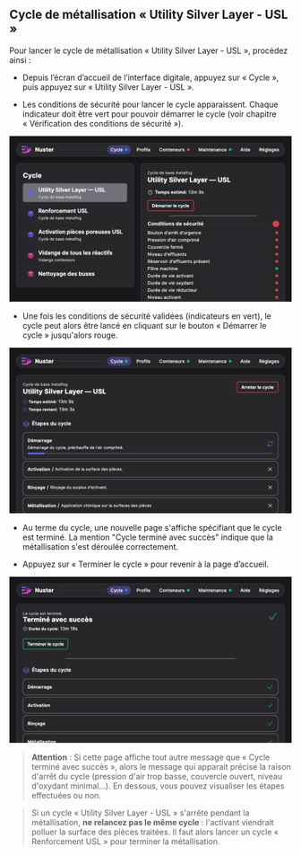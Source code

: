 ## Cycle de métallisation « Utility Silver Layer - USL »

Pour lancer le cycle de métallisation « Utility Silver Layer - USL », procédez ainsi :

 - Depuis l’écran d’accueil de l’interface digitale, appuyez sur « Cycle », puis appuyez sur « Utility Silver Layer - USL ».

 -  Les conditions de sécurité pour lancer le cycle apparaissent. Chaque indicateur doit être vert pour pouvoir démarrer le cycle (voir chapitre « Vérification des conditions de sécurité »).

![Menu Utility Silver Layer - USL](menu_USL.png)

 - Une fois les conditions de sécurité validées (indicateurs en vert), le cycle peut alors être lancé en cliquant sur le bouton « Démarrer le cycle » jusqu'alors rouge.

![Affichage Cycle USL en cours](cycleUSLencours.png)

 - Au terme du cycle, une nouvelle page s'affiche spécifiant que le cycle est terminé. La mention "Cycle terminé avec succès" indique que la métallisation s'est déroulée correctement.

 - Appuyez sur « Terminer le cycle » pour revenir à la page d’accueil.

![Affichage de fin de cycle normal](cycletermineavecsucces.png)

 >**Attention** : Si cette page affiche tout autre message que « Cycle terminé avec succès », alors le message qui apparait précise la raison d'arrêt du cycle (pression d'air trop basse, couvercle ouvert, niveau d'oxydant minimal...). En dessous, vous pouvez visualiser les étapes effectuées ou non. 

>Si un cycle « Utility Silver Layer - USL » s'arrête pendant la métallisation, **ne relancez pas le même cycle** : l'activant viendrait polluer la surface des pièces traitées. Il faut alors lancer un cycle « Renforcement USL »  pour terminer la métallisation.

